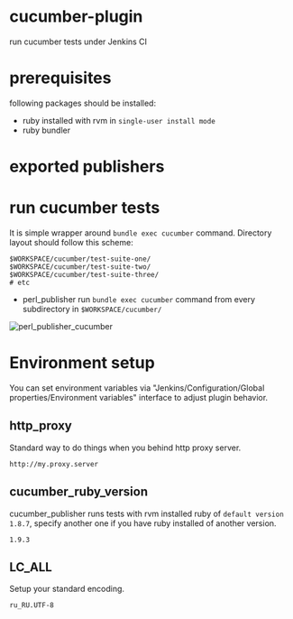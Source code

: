 cucumber-plugin
===

run cucumber tests under Jenkins CI

prerequisites
===

following packages should be installed:

- ruby installed with rvm in `single-user install mode`
- ruby bundler

exported publishers
===

# run cucumber tests

It is simple wrapper around `bundle exec cucumber` command.  Directory layout should follow this scheme:

    $WORKSPACE/cucumber/test-suite-one/
    $WORKSPACE/cucumber/test-suite-two/
    $WORKSPACE/cucumber/test-suite-three/
    # etc

- perl_publisher run `bundle exec cucumber` command from every subdirectory in `$WORKSPACE/cucumber/`


![perl_publisher_cucumber](https://raw.github.com/melezhik/perl-plugin/master/images/perl_publisher_cucumber.png "perl_publisher_cucumber interface")



# Environment setup

You can set environment variables via "Jenkins/Configuration/Global properties/Environment variables" interface to adjust plugin behavior.

## http_proxy
Standard way to do things when you behind http proxy server.

    http://my.proxy.server

## cucumber\_ruby\_version
cucumber_publisher runs tests with rvm installed ruby of `default version 1.8.7`, specify another one if you have ruby installed of another version.

    1.9.3

## LC_ALL
Setup your standard encoding.

    ru_RU.UTF-8


